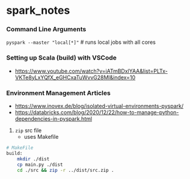 # spark_notes

### Command Line Arguments
`pyspark --master "local[*]"`  # runs local jobs with all cores








### Setting up Scala (build) with VSCode
- https://www.youtube.com/watch?v=iATmBDxlYAA&list=PLTx-VKTe8yLxYQfX_eGHCxaTuWvvG28Ml&index=10

### Environment Management Articles
- https://www.inovex.de/blog/isolated-virtual-environments-pyspark/
- https://databricks.com/blog/2020/12/22/how-to-manage-python-dependencies-in-pyspark.html

1. `zip` src file
    - uses Makefile

```bash
# MakeFile
build:
    mkdir ./dist
    cp main.py ./dist
    cd ./src && zip -r ../dist/src.zip .
```

